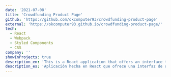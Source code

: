 ```yaml
---
date: '2021-07-08'
title: 'Crowdfunding Product Page'
github: 'https://github.com/okcomputer93/crowdfunding-product-page'
external: 'https://okcomputer93.github.io/crowdfunding-product-page/'
tech:
  - React
  - Webpack
  - Styled Components
  - CSS
company: ''
showInProjects: true
description_en: 'This is a React application that offers an interface to users in order to make a pledge for some project.'
description_es: 'Aplicación hecha en React que ofrece una interfaz de usuario de esquemas de donación y recompensas.'
---
```

